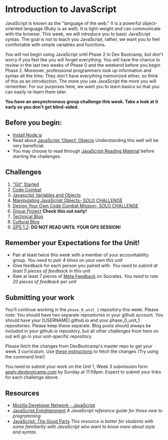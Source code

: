 # Introduction to JavaScript

JavaScript is known as the "language of the web." It is a powerful object-oriented language (Ruby is as well). It is light-weight and can communicate with the browser. This week, we will introduce you to basic JavaScript syntax. The goal is not to teach you JavaScript, rather, we want you to feel comfortable with simple variables and functions. 

You will not begin using JavaScript until Phase 2 in Dev Bootcamp, but don't worry if you feel like you will forget everything. You will have the chance to review in the last two weeks of Phase 0 and the weekend before you begin Phase 2. Moreover, professional programmers look up information and syntax all the time. They don't have everything memorized either, so think of this as an introduction. The more you use JavaScript the more you will remember. For our purposes here, we want you to learn basics so that you can easily re-learn them later. 

**You have an aesynchronous group challenge this week. Take a look at it early so you don't get blind-sided.**

## Before you begin:
- [Install Node.js](reading_material/install_node.md)
- Read about [JavaScript 'Object' Objects](http://www.sitepoint.com/back-to-basics-javascript-object-syntax/) Understanding this well will be very beneficial.
- You may choose to read through [JavaScript Reading Material](reading_material) before starting the challenges.

## Challenges
1. ["Git" Started](1_git_started)
2. [Code Combat](2_code_combat)
3. [Javascript Variables and Objects](3_js_variables_objects)
4. [Manipulating JavaScript Objects- SOLO CHALLENGE](4_manipulating_js_objects)
5. [Design Your Own Code Combat Mission- SOLO CHALLENGE](5_design_cc_mission_solo_challenge)
6. [Group Project](6_group_project) **Check this out early!**
7. [Technical Blog](7_technical_blog.md)
8. [Cultural Blog](8_cultural_blog.md)
9. [GPS 1.2](9_gps1_2): **DO NOT READ UNTIL YOUR GPS SESSION!**

## Remember your Expectations for the Unit!
- Pair at least twice this week with a member of your accountability group.  *You need to pair 4 times on your own this unit*
- Give feedback for each person you paired with. *You need to submit at least 5 pieces of feedback in this unit*
- Rate at least 7 pieces of [Meta Feedback](https://socrates.devbootcamp.com/feedback) on Socrates. *You need to rate 20 pieces of feedback per unit*

## Submitting your work

You'll continue working in the `phase_0_unit_1` repository this week. Please note: You should have two separate repositories in your github account. You should have your [USERNAME].github.io and your phase_0_unit_1 repositories. Please keep these separate. Blog posts should always be included in your github.io repository, but all other challenges from here on out will go in your unit-specific repository. 

Please fetch the changes from DevBootcamp's master repo to get your week 3 curriculum. Use [these instructions](https://github.com/Devbootcamp/phase_0_handbook/blob/master/fetching_changes.md) to fetch the changes (Try using the command line!)

You need to submit your work on the Unit 1, Week 3 submission form [apply.devbootcamp.com](http://apply.devbootcamp.com) by Sunday at 11:59pm. Expect to submit your links for each challenge above. 

## Resources
- [Mozilla Developer Network - JavaScript](https://developer.mozilla.org/en-US/docs/Web/JavaScript) 
- [JavaScript Enlightenment](http://www.javascriptenlightenment.com/) *A JavaScript reference guide for those new to programming*
- [JavaScript: The Good Parts](http://shop.oreilly.com/product/9780596517748.do) *This resource is better for students with some familiarity with JavaScript who want to know more about style and syntax.*
